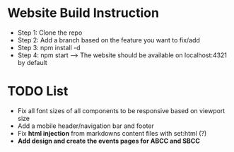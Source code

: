 # Website Build Instruction
- Step 1: Clone the repo
- Step 2: Add a branch based on the feature you want to fix/add
- Step 3: npm install -d
- Step 4: npm start --> The website should be available on localhost:4321 by default

# TODO List
- Fix all font sizes of all components to be responsive based on viewport size
- Add a mobile header/navigation bar and footer
- Fix **html injection** from markdowns content files with set:html (?)
- **Add design and create the events pages for ABCC and SBCC**

